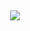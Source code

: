 ## <h3 align="center">
  
  <p align="center"><img src="https://img.shields.io/badge/WELCOME%20TO -PREM PROJECT FYT BOT-green?colorA=%23ff0000&colorB=%23017e40&style=flat-square">  
